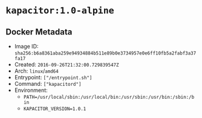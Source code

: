 # `kapacitor:1.0-alpine`

## Docker Metadata

- Image ID: `sha256:b6a8361aba259e94934884b511e89b0e3734957e0e6ff10fb5a2fabf3a37fa17`
- Created: `2016-09-26T21:32:00.729839547Z`
- Arch: `linux`/`amd64`
- Entrypoint: `["/entrypoint.sh"]`
- Command: `["kapacitord"]`
- Environment:
  - `PATH=/usr/local/sbin:/usr/local/bin:/usr/sbin:/usr/bin:/sbin:/bin`
  - `KAPACITOR_VERSION=1.0.1`
